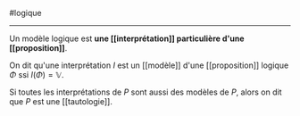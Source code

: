 #logique

----

Un modèle logique est  **une [[interprétation]] particulière d'une [[proposition]]**.

On dit qu'une interprétation $I$ est un [[modèle]] d'une [[proposition]] logique $\Phi$ ssi $I(\Phi) = \mathbb{V}$.

Si toutes les interprétations de $P$ sont aussi des modèles de $P$, alors on dit que $P$ est une [[tautologie]].
